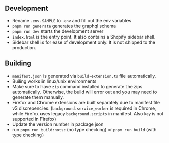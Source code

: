 
## Development
- Rename `.env.SAMPLE` to `.env` and fill out the env variables
- `pnpm run generate` generates the graphql schema
- `pnpm run dev` starts the development server
- `index.html` is the entry point. It also contains a Shopify sidebar shell.
- Sidebar shell is for ease of development only. It is not shipped to the production.

## Building
- `manifest.json` is generated via `build-extension.ts` file automatically.
- Builing works in linux/unix environments
- Make sure to have `zip` command installed to generate the zips automatically. Otherwise, the build will error out and you may need to generate them manually.
- Firefox and Chrome extensions are built separately due to manifest file v3 discrepencies. (`background.service_worker` is required in Chrome, while Firefox uses legacy `background.scripts` in manifest. Also `key` is not supported in Firefox)
- Update the version number in package json
- run `pnpm run build:notsc` (no type checking) or `pnpm run build` (with type checking)
